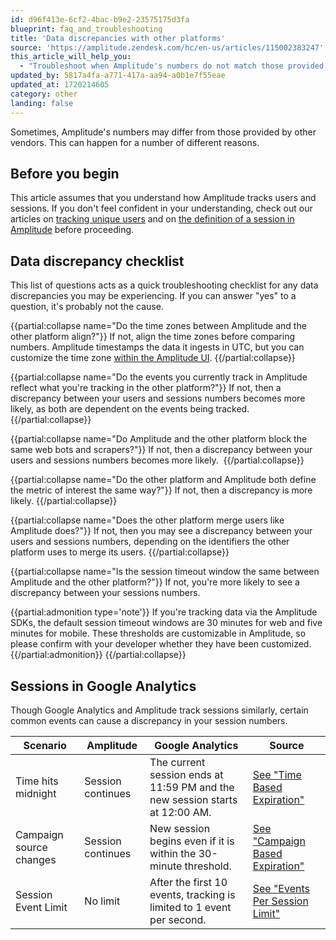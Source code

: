 ```yaml
---
id: d96f413e-6cf2-4bac-b9e2-23575175d3fa
blueprint: faq_and_troubleshooting
title: 'Data discrepancies with other platforms'
source: 'https://amplitude.zendesk.com/hc/en-us/articles/115002383247'
this_article_will_help_you:
  - "Troubleshoot when Amplitude's numbers do not match those provided by other platforms"
updated_by: 5817a4fa-a771-417a-aa94-a0b1e7f55eae
updated_at: 1720214605
category: other
landing: false
---
```

Sometimes, Amplitude's numbers may differ from those provided by other vendors. This can happen for a number of different reasons.

## Before you begin

This article assumes that you understand how Amplitude tracks users and sessions. If you don't feel confident in your understanding, check out our articles on [tracking unique users](/docs/data/sources/instrument-track-unique-users) and on [the definition of a session in Amplitude](/docs/data/sources/instrument-track-sessions) before proceeding.

## Data discrepancy checklist

This list of questions acts as a quick troubleshooting checklist for any data discrepancies you may be experiencing. If you can answer "yes" to a question, it's probably not the cause.

{{partial:collapse name="Do the time zones between Amplitude and the other platform align?"}}
If not, align the time zones before comparing numbers. Amplitude timestamps the data it ingests in UTC, but you can customize the time zone [within the Amplitude UI](/docs/admin/account-management/manage-orgs-projects#view-and-edit-your-project-information).
{{/partial:collapse}}

{{partial:collapse name="Do the events you currently track in Amplitude reflect what you're tracking in the other platform?"}}
If not, then a discrepancy between your users and sessions numbers becomes more likely, as both are dependent on the events being tracked.
{{/partial:collapse}}

{{partial:collapse name="Do Amplitude and the other platform block the same web bots and scrapers?"}}
If not, then a discrepancy between your users and sessions numbers becomes more likely. 
{{/partial:collapse}}

{{partial:collapse name="Do the other platform and Amplitude both define the metric of interest the same way?"}}
If not, then a discrepancy is more likely.
{{/partial:collapse}}

{{partial:collapse name="Does the other platform merge users like Amplitude does?"}}
If not, then you may see a discrepancy between your users and sessions numbers, depending on the identifiers the other platform uses to merge its users.
{{/partial:collapse}}

{{partial:collapse name="Is the session timeout window the same between Amplitude and the other platform?"}}
If not, you're more likely to see a discrepancy between your sessions numbers.

{{partial:admonition type='note'}}
If you're tracking data via the Amplitude SDKs, the default session timeout windows are 30 minutes for web and five minutes for mobile. These thresholds are customizable in Amplitude, so please confirm with your developer whether they have been customized.
{{/partial:admonition}}
{{/partial:collapse}}

## Sessions in Google Analytics

Though Google Analytics and Amplitude track sessions similarly, certain common events can cause a discrepancy in your session numbers.

| **Scenario** | **Amplitude** | **Google Analytics** | **Source** |
| --- | --- | --- | --- |
| Time hits midnight | Session continues | The current session ends at 11:59 PM and the new session starts at 12:00 AM. | [See "Time Based Expiration"](https://support.google.com/analytics/answer/2731565#time-based-expiration) |
| Campaign source changes | Session continues | New session begins even if it is within the 30-minute threshold. | [See "Campaign Based Expiration"](https://support.google.com/analytics/answer/2731565#campaign-based-expiration) |
| Session Event Limit | No limit | After the first 10 events, tracking is limited to 1 event per second. | [See "Events Per Session Limit"](https://support.google.com/analytics/answer/1033068) |